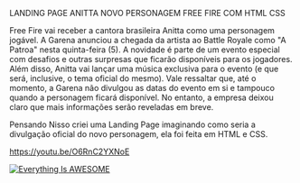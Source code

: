 LANDING PAGE ANITTA NOVO PERSONAGEM FREE FIRE COM HTML CSS

Free Fire vai receber a cantora brasileira Anitta como uma personagem jogável. A Garena anunciou a chegada da artista ao Battle Royale como "A Patroa" nesta quinta-feira (5). A novidade é parte de um evento especial com desafios e outras surpresas que ficarão disponíveis para os jogadores. Além disso, Anitta vai lançar uma música exclusiva para o evento (e que será, inclusive, o tema oficial do mesmo). Vale ressaltar que, até o momento, a Garena não divulgou as datas do evento em si e tampouco quando a personagem ficará disponível. No entanto, a empresa deixou claro que mais informações serão reveladas em breve.

Pensando Nisso criei uma Landing Page imaginando como seria a divulgação oficial do novo personagem,
ela foi feita em HTML e CSS. 

https://youtu.be/O6RnC2YXNoE

[![Everything Is AWESOME](https://img.youtube.com/vi/O6RnC2YXNoE/0.jpg)](https://youtu.be/O6RnC2YXNoE "Everything Is AWESOME")
